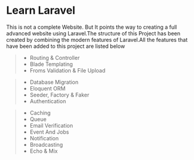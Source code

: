 # Learn Laravel

This is not a complete Website. But It points the way to creating a full advanced website using Laravel.The structure of this Project has been created by combining the modern features of Laravel.All the features that have been added to this project are listed below


> - Routing & Controller
> - Blade Templating
> - Froms Validation & File Upload

> - Database Migration
> - Eloquent ORM
> - Seeder, Factory & Faker
> - Authentication

> - Caching 
> - Queue 
> - Email Verification
> - Event And Jobs
> - Notification
> - Broadcasting
> - Echo & Mix
